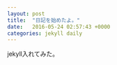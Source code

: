```yaml
---
layout: post
title:  "日記を始めたよ。"
date:   2016-05-24 02:57:43 +0000
categories: jekyll daily
---
```


jekyll入れてみた。
